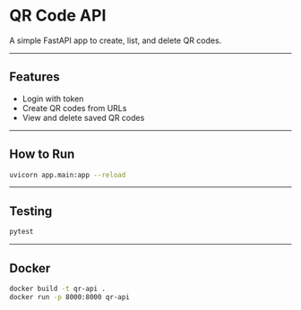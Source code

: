 # QR Code API

A simple FastAPI app to create, list, and delete QR codes.

---

## Features

- Login with token
- Create QR codes from URLs
- View and delete saved QR codes

---

## How to Run

```bash
uvicorn app.main:app --reload
```

---

## Testing

```bash
pytest
```

---

## Docker

```bash
docker build -t qr-api .
docker run -p 8000:8000 qr-api
```

